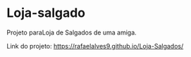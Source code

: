 # Loja-salgado
Projeto paraLoja de Salgados de uma amiga.

Link do projeto: https://rafaelalves9.github.io/Loja-Salgados/
